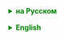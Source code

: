 <details style="margin-top: 16px">
  <summary style="cursor: pointer; color: green;"><b>на Русском</b></summary>

## Multithreading
Многопоточность в Java — это механизм, позволяющий выполнять две или более части программы одновременно. Она используется для повышения эффективности использования ресурсов компьютера, ускорения работы программ и обработки нескольких задач параллельно.

### Синхронизация потоков
Синхронизация потоков в многопоточном программировании — это процесс управления доступом нескольких потоков к общим ресурсам, таким как переменные или объекты, для предотвращения конфликтов и обеспечения последовательного, безопасного доступа. В Java, синхронизация важна для избежания проблем, связанных с многопоточностью, таких как состояния гонки (**race conditions**) и нарушения целостности данных.

### Ключевые аспекты синхронизации:

1. **Состояние гонки (Race Condition)**:
    - Возникает, когда два или более потоков одновременно пытаются читать и/или записывать одни и те же данные.
    - Это может привести к некорректным или непредсказуемым результатам, так как порядок доступа потоков к данным не контролируется.

2. **Синхронизированные блоки и методы**:
    - В Java для обеспечения синхронизации используются ключевые слова `synchronized` и `volatile`.
    - Синхронизированный блок обеспечивает, что только один поток может выполнять код внутри этого блока одновременно.
    - Синхронизированный метод блокирует объект (или класс, в случае статических методов) для других потоков, пока выполняется данный метод.

3. **Блокировки и Мониторы**:
    - Каждый объект в Java имеет связанный с ним монитор, который помогает контролировать доступ к синхронизированному блоку кода.
    - Когда поток входит в синхронизированный блок, он захватывает монитор этого объекта. Пока поток не выйдет из блока, другие потоки не могут захватить этот монитор.

4. **Deadlocks**:
    - Deadlock — это ситуация, в которой два или более потоков блокируют друг друга, ожидая освобождения ресурсов, которые занимают другие потоки.
    - Они могут возникнуть при неправильном использовании синхронизации.

### Пример использования синхронизации:

```
public class SharedResource {
    private int counter = 0;

    public synchronized void increment() {
        counter++;
    }
    
}
```

В этом примере методы `increment` синхронизирован, что гарантирует, что только один поток может изменять значение `counter` в любой момент времени.

### Важность синхронизации:

- Предотвращает неконсистентность данных и гарантирует правильность работы программы в многопоточной среде.
- Необходимо тщательно использовать синхронизацию, так как избыточная синхронизация может привести к снижению производительности и deadlock'ам.

Синхронизация — ключевой элемент в многопоточном программировании, который требует внимательного и аккуратного применения для обеспечения корректного и эффективного выполнения программы.

### volatile
Ключевое слово `volatile` в Java используется как модификатор поля класса и играет важную роль в многопоточном программировании. Оно обеспечивает, что значение переменной будет считываться и записываться непосредственно в основную память, минуя кэш память процессора. Это гарантирует, что значение переменной, объявленной как `volatile`, всегда актуально и согласовано между всеми потоками.

- **Видимость (Visibility)**:
    - Когда поток изменяет значение переменной, объявленной как `volatile`, это изменение немедленно становится видимым для других потоков.
    - Также, чтение значения такой переменной всегда возвращает последнее записанное значение.

- **Предотвращение оптимизации компилятором**:
    - Использование `volatile` предотвращает оптимизации компилятора, которые могут привести к кэшированию переменной в регистрах, а не обращению к памяти при каждом доступе.

- **Использование**:
    - `volatile` обычно используется для переменных, которые могут быть изменены несколькими потоками.
    - Часто применяется для флагов состояния или индикаторов, управляющих потоками.

- **Ограничения**:
    - `volatile` **не** блокирует доступ к переменной, как это делает синхронизация с помощью `synchronized`.
    - Оно не предоставляет атомарности комплексных операций. Например, инкрементирование (`counter++`) не является атомарной операцией и требует дополнительной синхронизации.

### Монитор объекта
В Java каждый объект имеет связанный с ним монитор, который является ключевой частью механизма синхронизации в многопоточном программировании. Монитор объекта используется для обеспечения взаимоисключения, то есть гарантии того, что только один поток может выполнять определённый блок кода, связанный с этим объектом, в любой момент времени.

**Взаимоисключение (Mutual Exclusion)**: Когда поток входит в синхронизированный блок кода или метод, он захватывает монитор соответствующего объекта. Пока поток удерживает монитор, никакой другой поток не может войти в синхронизированный блок или метод, связанный с тем же объектом.

### Thread Pool
Пул потоков (Thread Pool) в программировании — это концепция управления потоками, при которой число потоков в приложении ограничено и управляется пулом. Вместо создания нового потока для каждой задачи, задачи передаются в пул, где они выполняются одним из доступных потоков.

### Основные характеристики пула потоков:

- **Фиксированное количество потоков**: Пул содержит фиксированное число потоков. Если все потоки заняты, новые задачи помещаются в очередь, пока поток не станет доступен.
- **Эффективное использование ресурсов**: Позволяет эффективнее использовать ресурсы системы, так как количество потоков контролируется и не происходит чрезмерного создания потоков, что может замедлить систему.
- **Улучшение производительности**: Пулы потоков часто улучшают производительность в приложениях, где выполнение множества коротких задач требует частого создания и уничтожения потоков.
- **Управление задачами**: Пулы потоков могут предлагать расширенные возможности управления, включая приоритетизацию задач, планирование, автоматическое управление очередью задач и мониторинг.

### Использование в Java:

В Java пулы потоков реализованы в пакете `java.util.concurrent`. Ключевые классы и интерфейсы включают `Executor`, `ExecutorService`, `Executors`, `ThreadPoolExecutor` и `ScheduledExecutorService`.

1. **`Executor` и `ExecutorService`**:
    - Это интерфейсы, которые предоставляют методы для управления потоками и задачами.
    - `ExecutorService` дополнительно предоставляет методы для управления жизненным циклом пула потоков и задач.

2. **`Executors`**:
    - Класс `Executors` предоставляет фабричные методы для создания стандартных типов пулов потоков.

3. **`ThreadPoolExecutor`**:
    - Это класс, реализующий пул потоков с множеством настраиваемых параметров, включая размеры пула, время жизни потоков, стратегии обработки очереди задач и другие.

4. **`ScheduledExecutorService`**:
    - Расширяет `ExecutorService` для поддержки задач с отложенным запуском или периодическим выполнением.

### ArrayBlockingQueue
Класс `ArrayBlockingQueue` в Java - это часть пакета `java.util.concurrent` и представляет собой потокобезопасную очередь, реализованную на основе массива. Он предоставляет структуру данных типа FIFO (first-in, first-out), что означает, что элементы добавляются с одного конца очереди и извлекаются с другого.

### Основные Характеристики:

- **Ограниченный Размер**: Размер `ArrayBlockingQueue` должен быть указан при создании и не может быть изменен после этого. Это означает, что очередь может хранить только фиксированное количество элементов.
- **Потокобезопасность**: `ArrayBlockingQueue` потокобезопасен, благодаря внутреннему использованию блокировок (locks). Это делает его подходящим для использования в многопоточных приложениях, где несколько потоков могут добавлять и извлекать элементы одновременно.
- **Блокировка Операций**: Операции вставки в полную очередь и извлечения из пустой очереди блокируют вызывающий поток до тех пор, пока не появится место для вставки или элемент для извлечения. Это обеспечивает удобное решение для задач "производитель-потребитель".
- **Методы Доступа**: Предоставляет методы для добавления, извлечения и проверки элементов, такие как `add`, `offer`, `remove`, `poll`, `take`, `put`, `peek` и `element`. Методы `put` и `take` блокируются, если очередь полна или пуста соответственно.


</details>

<details style="margin-top: 16px">
  <summary style="cursor: pointer; color: green;"><b>English</b></summary>

### Synchronization in Java Multithreading

Synchronization in multithreaded programming is the process of controlling access by multiple threads to shared resources such as variables or objects. This control is crucial to prevent conflicts and ensure consistent and safe access. Java uses the `synchronized` and `volatile` keywords for synchronization, preventing race conditions and ensuring data integrity.

#### Key Aspects of Synchronization:

1. **Race Condition**:
    - Occurs when two or more threads simultaneously attempt to read and/or write the same data.
    - This can lead to incorrect or unpredictable results as the order of thread access to the data is uncontrolled.

2. **Synchronized Blocks and Methods**:
    - Java employs `synchronized` and `volatile` keywords to ensure synchronization.
    - A synchronized block ensures that only one thread can execute the code within it at a time.
    - A synchronized method locks the object (or class for static methods) for other threads while the method is being executed.

3. **Locks and Monitors**:
    - Every object in Java has an associated monitor that helps control access to synchronized blocks of code.
    - When a thread enters a synchronized block, it captures the monitor of that object. Other threads cannot capture this monitor until the thread exits the block.

4. **Deadlocks**:
    - Deadlock is a situation where two or more threads block each other by each waiting for resources held by the other.
    - They can occur due to improper use of synchronization.

#### Example of Synchronization:

```
public class SharedResource {
    private int counter = 0;

    public synchronized void increment() {
        counter++;
    }
}
```

In this example, the `increment` method is synchronized, ensuring that only one thread can change the value of `counter` at any given time.

#### Importance of Synchronization:

- Prevents data inconsistency and ensures the correctness of program operation in a multithreaded environment.
- Careful use of synchronization is necessary as excessive synchronization can lead to performance issues and deadlocks.

Synchronization is a key element in multithreaded programming, requiring careful and proper application to ensure correct and efficient program execution.

#### `volatile` Keyword
The `volatile` keyword in Java is used as a field modifier and plays a crucial role in multithreaded programming. It ensures that the value of a variable is read from and written directly to main memory, bypassing the CPU cache. This ensures that the value of a variable declared as `volatile` is always up-to-date and consistent across all threads.

- **Visibility**:
    - When a thread modifies the value of a volatile variable, this change becomes immediately visible to other threads.
    - Also, reading a volatile variable always returns the most recently written value.

- **Prevents Compiler Optimization**:
    - Using `volatile` prevents compiler optimizations that might lead to caching the variable in registers instead of accessing memory on each access.

- **Usage**:
    - `volatile` is typically used for variables that might be modified by multiple threads.
    - Often applied to flags or indicators controlling threads.

- **Limitations**:
    - `volatile` does **not** lock access to the variable like `synchronized`.
    - It does not provide atomicity for complex operations. For instance, incrementing (`counter++`) is not atomic and requires additional synchronization.

#### Object Monitor
In Java, every object has an associated monitor, a key part of the synchronization mechanism in multithreaded programming. An object monitor is used to ensure mutual exclusion, guaranteeing that only one thread can execute a specified block of code associated with that object at any time.

**Mutual Exclusion**: When a thread enters a synchronized block of code or method, it acquires the monitor of the corresponding object. While the thread holds the monitor, no other thread can enter a synchronized block or method associated with the same object.

#### Thread Pool
A thread pool in programming is a concept of thread management where the number of threads in an application is limited and managed by the pool. Instead of creating a new thread for each task, tasks are submitted to the pool, where they are executed by one of the available threads.

#### Main Features of Thread Pools:

- **Fixed Number of Threads**: A thread pool contains a fixed number of threads. If all threads are busy, new tasks are queued until a thread becomes available.
- **Efficient Resource Use**: Allows more efficient use of system resources, as the number of threads is controlled and excessive thread creation, which can slow down the system, is avoided.
- **Performance Improvement**: Thread pools often improve performance in applications where executing many short-lived tasks requires frequent thread creation and destruction.
- **Task Management**: Thread pools can offer advanced management features, including task prioritization, scheduling, automatic queue management, and monitoring.

#### Usage in Java:

Java implements thread pools in the `java.util.concurrent` package. Key classes and interfaces include `Executor`, `ExecutorService`, `Executors`,

`ThreadPoolExecutor`, and `ScheduledExecutorService`.

1. **`Executor` and `ExecutorService`**:
    - These interfaces provide methods for managing threads and tasks.
    - `ExecutorService` additionally offers methods for managing the lifecycle of the thread pool and tasks.

2. **`Executors`**:
    - The `Executors` class provides factory methods for creating standard types of thread pools.

3. **`ThreadPoolExecutor`**:
    - A class implementing a thread pool with many customizable parameters, including pool sizes, thread lifetimes, task queue handling strategies, etc.

4. **`ScheduledExecutorService`**:
    - Extends `ExecutorService` to support tasks with delayed execution or periodic execution.

#### `ArrayBlockingQueue`
The `ArrayBlockingQueue` class in Java, part of the `java.util.concurrent` package, is a thread-safe queue implemented using an array. It provides a FIFO (first-in, first-out) data structure, meaning items are added from one end of the queue and removed from the other.

#### Main Characteristics:

- **Fixed Size**: The size of `ArrayBlockingQueue` must be specified at creation and cannot be changed afterward. This means the queue can only hold a fixed number of elements.
- **Thread Safety**: `ArrayBlockingQueue` is thread-safe, thanks to internal use of locks. This makes it suitable for use in multithreaded applications where multiple threads may add and remove elements simultaneously.
- **Blocking Operations**: Insertion operations into a full queue and removal operations from an empty queue block the calling thread until space becomes available or an element is present. This provides a convenient solution for "producer-consumer" tasks.
- **Access Methods**: Provides methods for adding, removing, and inspecting elements, such as `add`, `offer`, `remove`, `poll`, `take`, `put`, `peek`, and `element`. The `put` and `take` methods are blocking if the queue is full or empty, respectively.

</details>